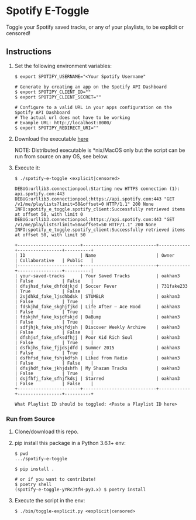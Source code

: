 # Spotify E-Toggle

Toggle your Spotify saved tracks, or any of your playlists, to be explicit or censored!


## Instructions

1. Set the following environment variables:

    ```shell
    $ export SPOTIFY_USERNAME="<Your Spotify Username"

    # Generate by creating an app on the Spotify API Dashboard
    $ export SPOTIPY_CLIENT_ID=""
    $ export SPOTIPY_CLIENT_SECRET=""

    # Configure to a valid URL in your apps configuration on the Spotify API Dashboard
    # The actual url does not have to be working
    # Example URL: http://localhost:8000/
    $ export SPOTIPY_REDIRECT_URI=""
    ```

1. Download the executable [here](./dist/spotify-e-toggle)

    NOTE: Distributed executable is *nix/MacOS only but the script can be run from source on any OS, see below.

1. Execute it:

    ```shell
    $ ./spotify-e-toggle <explicit|censored>

    DEBUG:urllib3.connectionpool:Starting new HTTPS connection (1): api.spotify.com:443
    DEBUG:urllib3.connectionpool:https://api.spotify.com:443 "GET /v1/me/playlists?limit=50&offset=0 HTTP/1.1" 200 None
    INFO:spotify_e_toggle.spotify_client:Successfully retrieved items at offset 50, with limit 0
    DEBUG:urllib3.connectionpool:https://api.spotify.com:443 "GET /v1/me/playlists?limit=50&offset=50 HTTP/1.1" 200 None
    INFO:spotify_e_toggle.spotify_client:Successfully retrieved items at offset 50, with limit 50

    +------------------------+----------------------------+------------+-----------------+----------+
    | ID                     | Name                       | Owner      | Collaborative   | Public   |
    |------------------------+----------------------------+------------+-----------------+----------|
    | your-saved-tracks      | Your Saved Tracks          | oakhan3    | False           | False    |
    | dfsjhsd_fake_dhfddjkjd | Soccer Fever               | 731fake233 | True            | False    |
    | 2sjdhkd_fake_ljsdhbdsk | STUMBLR                    | oakhan3    | False           | True     |
    | fdskjhd_fake_skghjfjkd | Life After – Ace Hood      | oakhan3    | False           | True     |
    | fdskjhf_fake_ksjdfskjd | DaBump                     | oakhan3    | False           | True     |
    | sdfjhjk_fake_shkjfdjsh | Discover Weekly Archive    | oakhan3    | False           | False    |
    | dfshjsf_fake_sfksdfhjj | Poor Kid Rich Soul         | oakhan3    | False           | True     |
    | dsfkjhs_fake_fjjdsjdfd | Summer 2015                | oakhan3    | False           | True     |
    | dsfhfsd_fake_fshjkdfsh | Liked from Radio           | oakhan3    | False           | False    |
    | dfsjhdf_fake_jkhjdshfh | My Shazam Tracks           | oakhan3    | False           | True     |
    | dsjfhfj_fake_sfhjfkdsj | Starred                    | oakhan3    | False           | False    |
    +------------------------+----------------------------+------------+-----------------+----------+

    What Playlist ID should be toggled: <Paste a Playlist ID here>
    ```

### Run from Source

1. Clone/download this repo.

1. pip install this package in a Python 3.6.1+ env:

    ```shell
    $ pwd
    .../spotify-e-toggle

    $ pip install .

    # or if you want to contribute!
    $ poetry shell
    (spotify-e-toggle-yYRcJtfH-py3.x) $ poetry install
    ```

1. Execute the script in the env:

    ```shell
    $ ./bin/toggle-explicit.py <explicit|censored>
    ```
